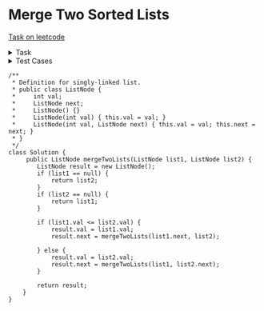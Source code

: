 # Merge Two Sorted Lists

[Task on leetcode](https://leetcode.com/problems/move-zeroes/description/)

<details>
<summary>Task</summary>
You are given the heads of two sorted linked lists list1 and list2.
Merge the two lists in a one sorted list. The list should be made by splicing together the nodes of the first two lists.
Return the head of the merged linked list.
</details>

<details>
<summary>Test Cases</summary>

- Input: list1 = [1,2,4], list2 = [1,3,4]<br>Output: [1,1,2,3,4,4]
- Input: list1 = [], list2 = []<br>Output: []

</details>

```
/**
 * Definition for singly-linked list.
 * public class ListNode {
 *     int val;
 *     ListNode next;
 *     ListNode() {}
 *     ListNode(int val) { this.val = val; }
 *     ListNode(int val, ListNode next) { this.val = val; this.next = next; }
 * }
 */
class Solution {
     public ListNode mergeTwoLists(ListNode list1, ListNode list2) {
        ListNode result = new ListNode();
        if (list1 == null) {
            return list2;
        }
        if (list2 == null) {
            return list1;
        }

        if (list1.val <= list2.val) {
            result.val = list1.val;
            result.next = mergeTwoLists(list1.next, list2);

        } else {
            result.val = list2.val;
            result.next = mergeTwoLists(list1, list2.next);
        }

        return result;
    }
}
```
